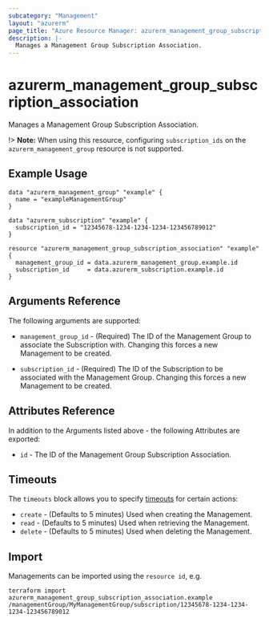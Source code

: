 ```yaml
---
subcategory: "Management"
layout: "azurerm"
page_title: "Azure Resource Manager: azurerm_management_group_subscription_association"
description: |-
  Manages a Management Group Subscription Association.
---
```


# azurerm_management_group_subscription_association

Manages a Management Group Subscription Association.

!> **Note:** When using this resource, configuring `subscription_ids` on the `azurerm_management_group` resource is not supported.

## Example Usage

```hcl
data "azurerm_management_group" "example" {
  name = "exampleManagementGroup"
}

data "azurerm_subscription" "example" {
  subscription_id = "12345678-1234-1234-1234-123456789012"
}

resource "azurerm_management_group_subscription_association" "example" {
  management_group_id = data.azurerm_management_group.example.id
  subscription_id     = data.azurerm_subscription.example.id
}
```

## Arguments Reference

The following arguments are supported:

* `management_group_id` - (Required) The ID of the Management Group to associate the Subscription with. Changing this forces a new Management to be created.

* `subscription_id` - (Required) The ID of the Subscription to be associated with the Management Group. Changing this forces a new Management to be created.

## Attributes Reference

In addition to the Arguments listed above - the following Attributes are exported: 

* `id` - The ID of the Management Group Subscription Association.

## Timeouts

The `timeouts` block allows you to specify [timeouts](https://www.terraform.io/docs/configuration/resources.html#timeouts) for certain actions:

* `create` - (Defaults to 5 minutes) Used when creating the Management.
* `read` - (Defaults to 5 minutes) Used when retrieving the Management.
* `delete` - (Defaults to 5 minutes) Used when deleting the Management.

## Import

Managements can be imported using the `resource id`, e.g.

```shell
terraform import azurerm_management_group_subscription_association.example /managementGroup/MyManagementGroup/subscription/12345678-1234-1234-1234-123456789012
```
